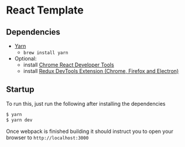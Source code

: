 # React Template

## Dependencies
* [Yarn](https://yarnpkg.com/en/docs/install)
  * `brew install yarn`
* Optional:
  * install [Chrome React Developer Tools](https://chrome.google.com/webstore/detail/react-developer-tools/fmkadmapgofadopljbjfkapdkoienihi)
  * install [Redux DevTools Extension (Chrome, Firefox and Electron)](http://extension.remotedev.io/)

## Startup
To run this, just run the following after installing the dependencies

```sh
$ yarn
$ yarn dev
```

Once webpack is finished building it should instruct you to open your browser to `http://localhost:3000`

